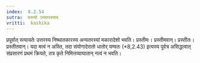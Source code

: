 ```yaml
---
index:  8.2.54
sutra:  प्रस्त्यो ऽन्यतरस्याम्
vritti:  kashika 
---
```


प्रपूर्वात् स्त्यायतेः उत्तरस्य निष्थातकारस्य अन्यतरस्यां मकारादेशो भवति। प्रस्तीमः। प्रस्तीमवान्। प्रस्तीतः। प्रस्तीतवान्। यदा मत्वं न अस्ति, तदा संयोगादेरातो धातोर् यण्वतः (*8,2.43) इत्यस्य पूर्वत्र असिद्धत्वात् संप्रसारणं प्रथमं क्रियते, तत्र कृते निमित्तव्याघातान् नत्वं न भवति।

